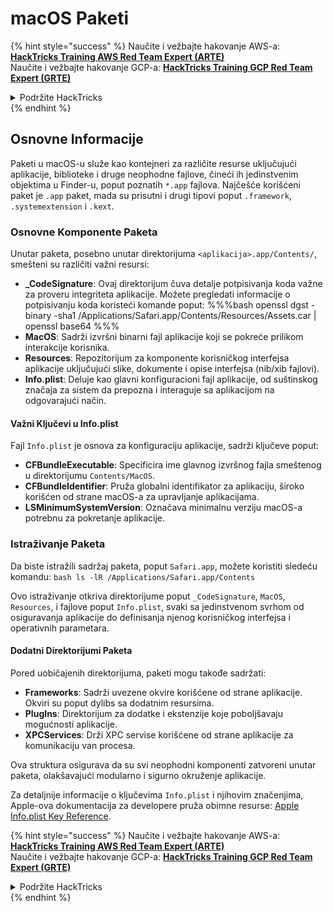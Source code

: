# macOS Paketi

{% hint style="success" %}
Naučite i vežbajte hakovanje AWS-a:<img src="/.gitbook/assets/arte.png" alt="" data-size="line">[**HackTricks Training AWS Red Team Expert (ARTE)**](https://training.hacktricks.xyz/courses/arte)<img src="/.gitbook/assets/arte.png" alt="" data-size="line">\
Naučite i vežbajte hakovanje GCP-a: <img src="/.gitbook/assets/grte.png" alt="" data-size="line">[**HackTricks Training GCP Red Team Expert (GRTE)**<img src="/.gitbook/assets/grte.png" alt="" data-size="line">](https://training.hacktricks.xyz/courses/grte)

<details>

<summary>Podržite HackTricks</summary>

* Proverite [**planove pretplate**](https://github.com/sponsors/carlospolop)!
* **Pridružite se** 💬 [**Discord grupi**](https://discord.gg/hRep4RUj7f) ili [**telegram grupi**](https://t.me/peass) ili nas **pratite** na **Twitteru** 🐦 [**@hacktricks\_live**](https://twitter.com/hacktricks\_live)**.**
* **Podelite hakovanje trikova slanjem PR-ova na** [**HackTricks**](https://github.com/carlospolop/hacktricks) i [**HackTricks Cloud**](https://github.com/carlospolop/hacktricks-cloud) github repozitorijume.

</details>
{% endhint %}

## Osnovne Informacije

Paketi u macOS-u služe kao kontejneri za različite resurse uključujući aplikacije, biblioteke i druge neophodne fajlove, čineći ih jedinstvenim objektima u Finder-u, poput poznatih `*.app` fajlova. Najčešće korišćeni paket je `.app` paket, mada su prisutni i drugi tipovi poput `.framework`, `.systemextension` i `.kext`.

### Osnovne Komponente Paketa

Unutar paketa, posebno unutar direktorijuma `<aplikacija>.app/Contents/`, smešteni su različiti važni resursi:

* **\_CodeSignature**: Ovaj direktorijum čuva detalje potpisivanja koda važne za proveru integriteta aplikacije. Možete pregledati informacije o potpisivanju koda koristeći komande poput: %%%bash openssl dgst -binary -sha1 /Applications/Safari.app/Contents/Resources/Assets.car | openssl base64 %%%
* **MacOS**: Sadrži izvršni binarni fajl aplikacije koji se pokreće prilikom interakcije korisnika.
* **Resources**: Repozitorijum za komponente korisničkog interfejsa aplikacije uključujući slike, dokumente i opise interfejsa (nib/xib fajlovi).
* **Info.plist**: Deluje kao glavni konfiguracioni fajl aplikacije, od suštinskog značaja za sistem da prepozna i interaguje sa aplikacijom na odgovarajući način.

#### Važni Ključevi u Info.plist

Fajl `Info.plist` je osnova za konfiguraciju aplikacije, sadrži ključeve poput:

* **CFBundleExecutable**: Specificira ime glavnog izvršnog fajla smeštenog u direktorijumu `Contents/MacOS`.
* **CFBundleIdentifier**: Pruža globalni identifikator za aplikaciju, široko korišćen od strane macOS-a za upravljanje aplikacijama.
* **LSMinimumSystemVersion**: Označava minimalnu verziju macOS-a potrebnu za pokretanje aplikacije.

### Istraživanje Paketa

Da biste istražili sadržaj paketa, poput `Safari.app`, možete koristiti sledeću komandu: `bash ls -lR /Applications/Safari.app/Contents`

Ovo istraživanje otkriva direktorijume poput `_CodeSignature`, `MacOS`, `Resources`, i fajlove poput `Info.plist`, svaki sa jedinstvenom svrhom od osiguravanja aplikacije do definisanja njenog korisničkog interfejsa i operativnih parametara.

#### Dodatni Direktorijumi Paketa

Pored uobičajenih direktorijuma, paketi mogu takođe sadržati:

* **Frameworks**: Sadrži uvezene okvire korišćene od strane aplikacije. Okviri su poput dylibs sa dodatnim resursima.
* **PlugIns**: Direktorijum za dodatke i ekstenzije koje poboljšavaju mogućnosti aplikacije.
* **XPCServices**: Drži XPC servise korišćene od strane aplikacije za komunikaciju van procesa.

Ova struktura osigurava da su svi neophodni komponenti zatvoreni unutar paketa, olakšavajući modularno i sigurno okruženje aplikacije.

Za detaljnije informacije o ključevima `Info.plist` i njihovim značenjima, Apple-ova dokumentacija za developere pruža obimne resurse: [Apple Info.plist Key Reference](https://developer.apple.com/library/archive/documentation/General/Reference/InfoPlistKeyReference/Introduction/Introduction.html).

{% hint style="success" %}
Naučite i vežbajte hakovanje AWS-a:<img src="/.gitbook/assets/arte.png" alt="" data-size="line">[**HackTricks Training AWS Red Team Expert (ARTE)**](https://training.hacktricks.xyz/courses/arte)<img src="/.gitbook/assets/arte.png" alt="" data-size="line">\
Naučite i vežbajte hakovanje GCP-a: <img src="/.gitbook/assets/grte.png" alt="" data-size="line">[**HackTricks Training GCP Red Team Expert (GRTE)**<img src="/.gitbook/assets/grte.png" alt="" data-size="line">](https://training.hacktricks.xyz/courses/grte)

<details>

<summary>Podržite HackTricks</summary>

* Proverite [**planove pretplate**](https://github.com/sponsors/carlospolop)!
* **Pridružite se** 💬 [**Discord grupi**](https://discord.gg/hRep4RUj7f) ili [**telegram grupi**](https://t.me/peass) ili nas **pratite** na **Twitteru** 🐦 [**@hacktricks\_live**](https://twitter.com/hacktricks\_live)**.**
* **Podelite hakovanje trikova slanjem PR-ova na** [**HackTricks**](https://github.com/carlospolop/hacktricks) i [**HackTricks Cloud**](https://github.com/carlospolop/hacktricks-cloud) github repozitorijume.

</details>
{% endhint %}
